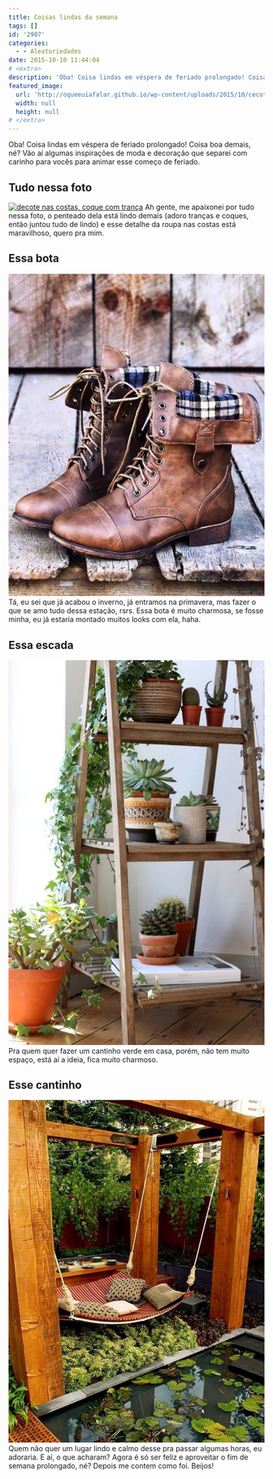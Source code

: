 ```yaml
---
title: Coisas lindas da semana
tags: []
id: '2907'
categories:
  - - Aleatoriedades
date: 2015-10-10 11:44:04
# <extra>
description: 'Oba! Coisa lindas em véspera de feriado prolongado! Coisa boa demais, né? Vão aí algumas inspirações de moda e decoração que separei com carinho para vocês para animar esse começo de feriado. Tudo nessa foto Ah gente, me apaixonei por tudo nessa foto, o penteado dela está lindo demais (adoro tranças e coques, então juntou tudo de lindo) e esse detalhe da roupa nas costas está maravilhoso, quero pra mim. Essa bota Tá, eu sei que já acabou o inverno, já entramos na primavera, mas fazer o que se amo tudo dessa estação, rsrs. Essa bota é muito charmosa, se fosse minha, eu já estaria montado muitos looks com ela, haha. Essa escada Pra quem quer fazer um cantinho verde em casa, porém, não tem muito espaço, está aí a ideia, fica muito charmoso. Esse cantinho Quem não quer um lugar &hellip;'
featured_image: 
  url: 'http://oqueeuiafalar.github.io/wp-content/uploads/2015/10/cecote-nas-costas-tranças-com-coque.jpg'
  width: null
  height: null
# </extra>
---
```


Oba! Coisa lindas em véspera de feriado prolongado! Coisa boa demais, né? Vão aí algumas inspirações de moda e decoração que separei com carinho para vocês para animar esse começo de feriado.

## Tudo nessa foto

[![decote nas costas, coque com trança](/wp-content/uploads/2015/10/cecote-nas-costas-tranças-com-coque.jpg)](/wp-content/uploads/2015/10/cecote-nas-costas-tranças-com-coque.jpg) Ah gente, me apaixonei por tudo nessa foto, o penteado dela está lindo demais (adoro tranças e coques, então juntou tudo de lindo) e esse detalhe da roupa nas costas está maravilhoso, quero pra mim.

## Essa bota

[![bota marrom - xadrez ](/wp-content/uploads/2015/10/bota-marrom.jpg)](/wp-content/uploads/2015/10/bota-marrom.jpg) Tá, eu sei que já acabou o inverno, já entramos na primavera, mas fazer o que se amo tudo dessa estação, rsrs. Essa bota é muito charmosa, se fosse minha, eu já estaria montado muitos looks com ela, haha.

## Essa escada

[![decoração com escada](/wp-content/uploads/2015/10/escada-na-decoração-683x1024.jpg)](/wp-content/uploads/2015/10/escada-na-decoração.jpg) Pra quem quer fazer um cantinho verde em casa, porém, não tem muito espaço, está aí a ideia, fica muito charmoso.

## Esse cantinho

[![relaxar - decoração ](/wp-content/uploads/2015/10/cantinho-para-relaxar.jpg)](/wp-content/uploads/2015/10/cantinho-para-relaxar.jpg) Quem não quer um lugar lindo e calmo desse pra passar algumas horas, eu adoraria. E aí, o que acharam? Agora é só ser feliz e aproveitar o fim de semana prolongado, né? Depois me contem como foi. Beijos!
